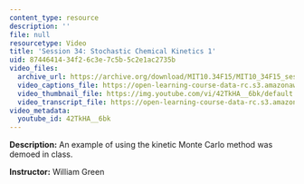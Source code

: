 ```yaml
---
content_type: resource
description: ''
file: null
resourcetype: Video
title: 'Session 34: Stochastic Chemical Kinetics 1'
uid: 87446414-34f2-6c3e-7c5b-5c2e1ac2735b
video_files:
  archive_url: https://archive.org/download/MIT10.34F15/MIT10_34F15_ses34_300k.mp4
  video_captions_file: https://open-learning-course-data-rc.s3.amazonaws.com/10-34-numerical-methods-applied-to-chemical-engineering-fall-2015/93f1bee5e9a45e6987d524b7e4c55fbd_42TkHA__6bk.vtt
  video_thumbnail_file: https://img.youtube.com/vi/42TkHA__6bk/default.jpg
  video_transcript_file: https://open-learning-course-data-rc.s3.amazonaws.com/10-34-numerical-methods-applied-to-chemical-engineering-fall-2015/c15fb3879bc91b7f9f7b194335bb8f33_42TkHA__6bk.pdf
video_metadata:
  youtube_id: 42TkHA__6bk
---
```


**Description:** An example of using the kinetic Monte Carlo method was demoed in class.

**Instructor:** William Green